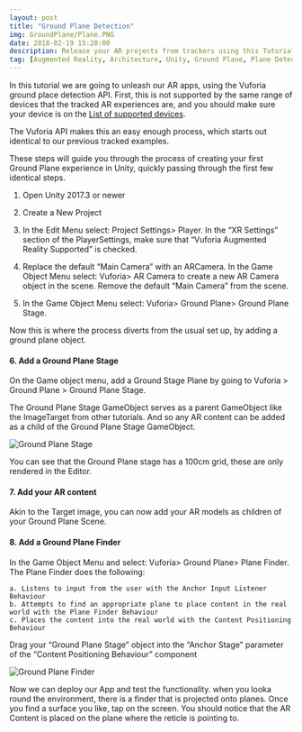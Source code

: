 ```yaml
---
layout: post
title: "Ground Plane Detection"
img: GroundPlane/Plane.PNG
date: 2018-02-19 15:20:00
description: Release your AR projects from trackers using this Tutorial on Ground Plane detection.
tag: [Augmented Reality, Architecture, Unity, Ground Plane, Plane Detection]
---
```


In this tutorial we are going to unleash our AR apps, using the Vuforia ground place detection API. First, this is not supported by the same range of devices that the tracked AR experiences are, and you should make sure your device is on the [List of supported devices](https://library.vuforia.com/articles/Solution/ground-plane-supported-devices.html).

The Vuforia API makes this an easy enough process, which starts out identical to our previous tracked examples.

These steps will guide you through the process of creating your first Ground Plane experience in Unity, quickly passing through the first few identical steps.

1. Open Unity 2017.3 or newer
2. Create a New Project
3. In the Edit Menu select: Project Settings> Player. In the “XR Settings” section of the PlayerSettings, make sure that “Vuforia Augmented Reality Supported” is checked.

4. Replace the default “Main Camera” with an ARCamera. In the Game Object Menu select: Vuforia> AR Camera to create a new AR Camera object in the scene. Remove the default “Main Camera” from the scene.
5. In the Game Object Menu select: Vuforia> Ground Plane> Ground Plane Stage.

Now this is where the process diverts from the usual set up, by adding a ground plane object.

#### 6. Add a Ground Plane Stage

On the Game object menu, add a Ground Stage Plane by going to Vuforia > Ground Plane > Ground Plane Stage.

The Ground Plane Stage GameObject serves as a parent GameObject like the ImageTarget from other tutorials. And so any AR content can be added as a child of the Ground Plane Stage GameObject.

<div class="img_row">
	<img style="max-height: 100%;max-width: 100%"  src="{{ site.baseurl }}/img/Blogs/GroundPlane/Plane.PNG" alt="Ground Plane Stage" title="Ground Plane Stage"/>
</div>

You can see that the Ground Plane stage has a 100cm grid, these are only rendered in the Editor.

#### 7. Add your AR content

Akin to the Target image, you can now add your AR models as children of your Ground Plane Scene.

#### 8. Add a Ground Plane Finder

In the Game Object Menu and select: Vuforia> Ground Plane> Plane Finder. The Plane Finder does the following:

    a. Listens to input from the user with the Anchor Input Listener Behaviour
    b. Attempts to find an appropriate plane to place content in the real world with the Plane Finder Behaviour
    c. Places the content into the real world with the Content Positioning Behaviour

Drag your “Ground Plane Stage” object into the “Anchor Stage” parameter of the “Content Positioning Behaviour” component

<div class="img_row">
	<img style="max-height: 100%;max-width: 100%"  src="{{ site.baseurl }}/img/Blogs/GroundPlane/Finder.PNG" alt="Ground Plane Finder" title="Ground Plane Finder"/>
</div>

Now we can deploy our App and test the functionality. when you looka round the environment, there is a finder that is projected onto planes. Once you find a surface you like, tap on the screen. You should notice that the AR Content is placed on the plane where the reticle is pointing to.

</div>